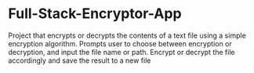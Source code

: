 # Full-Stack-Encryptor-App
Project that encrypts or decrypts the contents of a text file using a simple encryption algorithm. Prompts user to choose between encryption or decryption, and input the file name or path. Encrypt or decrypt the file accordingly and save the result to a new file
